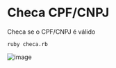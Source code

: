 # Checa CPF/CNPJ
Checa se o CPF/CNPJ é válido


```
ruby checa.rb
```
![image](https://user-images.githubusercontent.com/43358190/173163398-69ede5e2-4922-48b3-a461-37fb0fa4c9ce.png)
